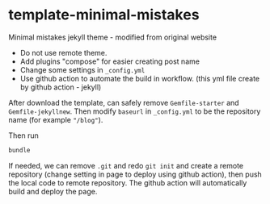 # template-minimal-mistakes
Minimal mistakes jekyll theme - modified from original website
- Do not use remote theme.
- Add plugins "compose" for easier creating post name
- Change some settings in `_config.yml`
- Use github action to automate the build in workflow. (this yml file create by github action - jekyll)

After download the template, can safely remove `Gemfile-starter` and `Gemfile-jekyllnew`. Then modify `baseurl` in `_config.yml` to be the repository name (for example `"/blog"`).

Then run
```bash
bundle
```

If needed, we can remove `.git` and redo `git init` and create a remote repository (change setting in page to deploy using github action), then push the local code to remote repository. The github action will automatically build and deploy the page.